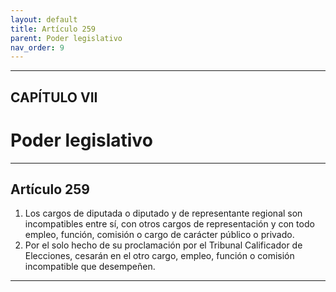 ```yaml
---
layout: default
title: Artículo 259
parent: Poder legislativo
nav_order: 9
---
```


---

## CAPÍTULO VII
# Poder legislativo

---

## Artículo 259

1. Los cargos de diputada o diputado y de representante regional son incompatibles entre sí, con otros cargos de representación y con todo empleo, función, comisión o cargo de carácter público o privado.
2. Por el solo hecho de su proclamación por el Tribunal Calificador de Elecciones, cesarán en el otro cargo, empleo, función o comisión incompatible que desempeñen.

---

